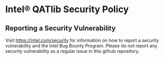 # Intel&reg; QATlib Security Policy

## Reporting a Security Vulnerability

Visit https://intel.com/security for information on how to report a security vulnerability and the Intel Bug Bounty Program.
Please do not report any security vulnerability as a regular issue in this github repository.
